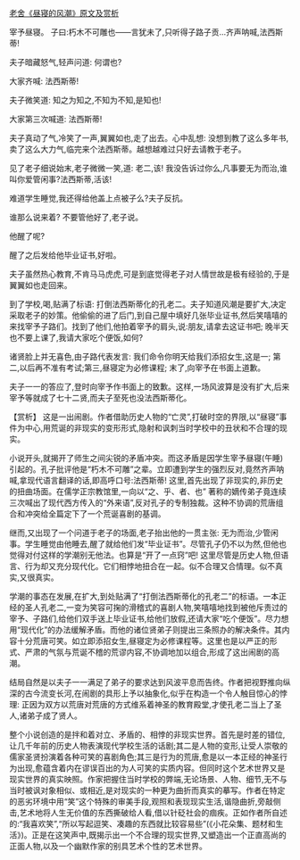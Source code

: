 [老舍《昼寝的风潮》原文及赏析](https://www.vrrw.net/wx/15054.html)

宰予昼寝。 子曰:朽木不可雕也——言犹未了,只听得子路子贡…齐声呐喊,法西斯蒂!

夫子暗藏怒气,轻声问道: 何谓也?

大家齐喊: 法西斯蒂!

夫子微笑道: 知之为知之,不知为不知,是知也!

大家第三次喊道: 法西斯蒂!

夫子真动了气,冷笑了一声,翼翼如也,走了出去。心中乱想: 没想到教了这么多年书,卖了这么大力气,临完来个法西斯蒂。越想越难过只好去请教于老子。

见了老子细说始末,老子微微一笑,道: 老二,该! 我没告诉过你么,凡事要无为而治,谁叫你爱管闲事?法西斯蒂,活该!

难道学生睡觉,我还得给他盖上点被子么?夫子反抗。

谁那么说来着? 不要管他好了,老子说。

他醒了呢?

醒了之后发给他毕业证书,好啦。

夫子虽然热心教育,不肯马马虎虎,可是到底觉得老子对人情世故是极有经验的,于是翼翼如也走回来。

到了学校,喝,贴满了标语: 打倒法西斯蒂化的孔老二。夫子知道风潮是要扩大,决定采取老子的妙策。他偷偷的进了后门,到自己屋中填好几张毕业证书,然后笑嘻嘻的来找宰予子路们。找到了他们,他拍着宰予的肩头,说:朋友,请拿去这证书吧; 晚半天也不要上课了,我请大家吃个便饭,如何?

诸贤脸上并无喜色,由子路代表发言: 我们命令你明天给我们添招女生,这是一; 第二,以后再不准有考试;第三,昼寝定为必修课程; 末了,向宰予在书面上道歉。

夫子一一的答应了,登时向宰予作书面上的致歉。这样,一场风波算是没有扩大,后来宰予等就成了七十二贤,而夫子至死也没法西斯蒂化。



【赏析】 这是一出闹剧。作者借助历史人物的“亡灵”,打破时空的界限,以“昼寝”事件为中心,用荒诞的非现实的变形形式,隐射和讽刺当时学校中的丑状和不合理的现实。

小说开头,就揭开了师生之间尖锐的矛盾冲突。而这矛盾是因学生宰予昼寝(午睡)引起的。孔子批评他是“朽木不可雕”之辈。立即遭到学生的强烈反对,竟然齐声呐喊,拿现代语言翻译的话,即高呼口号:法西斯蒂! 这里,首先出现了非现实的,非历史的扭曲场面。在儒学正宗教馆里,一向以“之、乎、者、也” 著称的嫡传弟子竟连续三次喊出了现代西方传入的“外来语”,反对孔子的专制独裁。这种不协调的荒唐组合和冲突给全篇定下了一个荒诞喜剧的基调。

继而,又出现了一个问道于老子的场面,老子抬出他的一贯主张: 无为而治,少管闲事。学生睡觉由他睡去,醒了就给他们发“毕业证书”。尽管孔子仍不以为然,但他也觉得对付这样的学潮别无他法。也算是“开了一点窍”吧! 这里尽管是历史人物,但语言、行为却又充分现代化。它们相悖地扭合在一起。似不合理又合情理。似不真实,又很真实。

学潮的事态在发展,在扩大,到处贴满了“打倒法西斯蒂化的孔老二”的标语。一本正经的圣人孔老二,一变为笑容可掬的滑稽式的喜剧人物,笑嘻嘻地找到被他斥责过的宰予、子路们,给他们双手送上毕业证书,给他们放假,还请大家“吃个便饭”。尽力想用“现代化”的办法缓解矛盾。而他的诸位贤弟子则提出三条照办的解决条件。其内容十分荒唐可笑。如立即添招女生,昼寝定为必修课程等。这里也是以严正的形式、严肃的气氛与荒诞不稽的荒谬内容,不协调地加以组合,形成了这出闹剧的高潮。

结局自然是以夫子一一满足了弟子的要求达到风波平息而告终。作者把视野推向纵深的古今流变长河,在闹剧的具形上予以抽象化,似乎在构造一个令人触目惊心的悖理: 正因为双方以荒唐对荒唐的方式维系着神圣的教育殿堂,才使孔老二当上了圣人,诸弟子成了贤人。

整个小说创造的是拌和着对立、矛盾的、相悖的非现实世界。首先是时差的错位,让几千年前的历史人物表演现代学校生活的话剧;其二是人物的变形,让受人崇敬的儒家圣贤扮演着各种可笑的喜剧角色;其三是行为的荒唐,愈是以一本正经的神圣行为出现,愈蕴含着内在谬误百出的为人可笑的实质内容。但同时这个艺术世界又是现实世界的真实映照。作家把握住当时学校的弊端,无论场景、人物、细节,无不与当时被讽对象相似、或相近,是对现实的一种更为曲折而真实的摹写。作者在特定的恶劣环境中用“笑”这个特殊的审美手段,观照和表现现实生活,谐隐曲折,旁敲侧击,艺术地将人生无价值的东西撕破给人看,借以针砭社会的痼疾。正如作者所自述的:“我喜欢笑”,“所以写起逗笑、凑趣的东西就比较容易些”(《小花朵集、题材和生活》)。正是在这笑声中,既揭示出一个不合理的现实世界,又塑造出一个正直高尚的正面人物,以及一个幽默作家的别具艺术个性的艺术世界。

